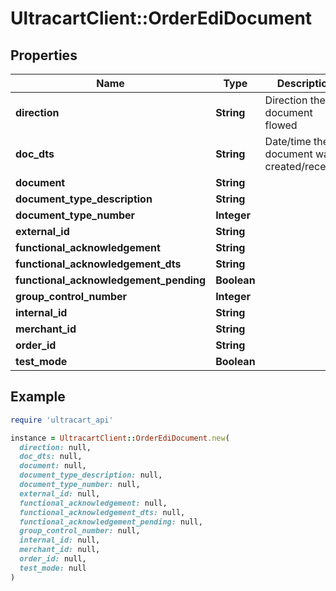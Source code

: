 # UltracartClient::OrderEdiDocument

## Properties

| Name | Type | Description | Notes |
| ---- | ---- | ----------- | ----- |
| **direction** | **String** | Direction the document flowed | [optional] |
| **doc_dts** | **String** | Date/time the document was created/received | [optional] |
| **document** | **String** |  | [optional] |
| **document_type_description** | **String** |  | [optional] |
| **document_type_number** | **Integer** |  | [optional] |
| **external_id** | **String** |  | [optional] |
| **functional_acknowledgement** | **String** |  | [optional] |
| **functional_acknowledgement_dts** | **String** |  | [optional] |
| **functional_acknowledgement_pending** | **Boolean** |  | [optional] |
| **group_control_number** | **Integer** |  | [optional] |
| **internal_id** | **String** |  | [optional] |
| **merchant_id** | **String** |  | [optional] |
| **order_id** | **String** |  | [optional] |
| **test_mode** | **Boolean** |  | [optional] |

## Example

```ruby
require 'ultracart_api'

instance = UltracartClient::OrderEdiDocument.new(
  direction: null,
  doc_dts: null,
  document: null,
  document_type_description: null,
  document_type_number: null,
  external_id: null,
  functional_acknowledgement: null,
  functional_acknowledgement_dts: null,
  functional_acknowledgement_pending: null,
  group_control_number: null,
  internal_id: null,
  merchant_id: null,
  order_id: null,
  test_mode: null
)
```

